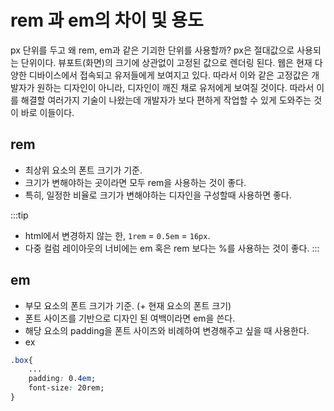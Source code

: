 # rem 과 em의 차이 및 용도 

px 단위를 두고 왜 rem, em과 같은 기괴한 단위를 사용할까?
px은 절대값으로 사용되는 단위이다. 
뷰포트(화면)의 크기에 상관없이 고정된 값으로 렌더링 된다.
웹은 현재 다양한 디바이스에서 접속되고 유저들에게 보여지고 있다.
따라서 이와 같은 고정값은 개발자가 원하는 디자인이 아니라, 
디자인이 깨진 채로 유저에게 보여질 것이다.
따라서 이를 해결할 여러가지 기술이 나왔는데 개발자가 보다 편하게 작업할 수 있게 도와주는 것이
바로 이들이다. 

## rem
- 최상위 요소의 폰트 크기가 기준.
- 크기가 변해야하는 곳이라면 모두 rem을 사용하는 것이 좋다.
- 특히, 일정한 비율로 크기가 변해야하는 디자인을 구성할때 사용하면 좋다.

:::tip
 - html에서 변경하지 않는 한, `1rem` = `0.5em` = `16px`.
 - 다중 컬럼 레이아웃의 너비에는 em 혹은 rem 보다는 %를 사용하는 것이 좋다.
:::

## em
- 부모 요소의 폰트 크기가 기준. (+ 현재 요소의 폰트 크기)
- 폰트 사이즈를 기반으로 디자인 된 여백이라면 em을 쓴다.
- 해당 요소의 padding을 폰트 사이즈와 비례하여 변경해주고 싶을 때 사용한다.
- ex
```css
.box{
    ...
    padding: 0.4em;
    font-size: 20rem;
}
```

<Disqus/>